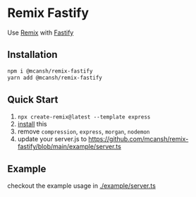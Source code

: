 # Remix Fastify

Use [Remix](https://remix.run) with [Fastify](http://fastify.io)

## Installation

```sh
npm i @mcansh/remix-fastify
yarn add @mcansh/remix-fastify
```

## Quick Start

1. `npx create-remix@latest --template express`
2. [install](#installation) this
3. remove `compression`, `express`, `morgan`, `nodemon`
4. update your server.js to https://github.com/mcansh/remix-fastify/blob/main/example/server.ts

## Example

checkout the example usage in [./example/server.ts](./example/server.ts)

